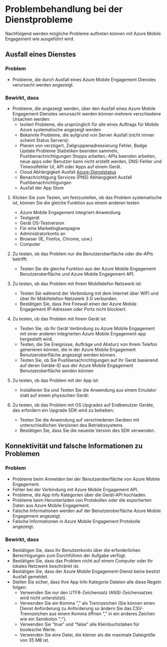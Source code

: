<properties 
   pageTitle="Azure mobilen Engagement Problembehandlungsleitfadens - Dienst" 
   description="Problembehandlung von Führungslinien für Azure mobilen Engagement" 
   services="mobile-engagement" 
   documentationCenter="" 
   authors="piyushjo" 
   manager="dwrede" 
   editor=""/>

<tags
   ms.service="mobile-engagement"
   ms.devlang="na"
   ms.topic="article"
   ms.tgt_pltfrm="mobile-multiple"
   ms.workload="mobile" 
   ms.date="08/19/2016"
   ms.author="piyushjo"/>

# <a name="troubleshooting-guide-for-service-issues"></a>Problembehandlung bei der Dienstprobleme

Nachfolgend werden mögliche Probleme auftreten können mit Azure Mobile Engagement wie ausgeführt wird.

## <a name="service-outages"></a>Ausfall eines Dienstes

### <a name="issue"></a>Problem
- Probleme, die durch Ausfall eines Azure Mobile Engagement Dienstes verursacht werden angezeigt.

### <a name="causes"></a>Bewirkt, dass
- Probleme, die angezeigt werden, über den Ausfall eines Azure Mobile Engagement Dienstes verursacht werden können mehrere verschiedene Ursachen werden:
    - Isoliert Probleme, die ursprünglich für alle eines Auftrags für Mobile Azure systematische angezeigt werden
    - Bekannte Probleme, die aufgrund von Server Ausfall (nicht immer scheint Status Servers):
    - Planen von verzögert, Zielgruppenadressierung Fehler, Badge Update Probleme Statistiken beenden sammeln, Pushbenachrichtigungen Stopps arbeiten,-APIs beenden arbeiten, neue apps oder Benutzer kann nicht erstellt werden, DNS-Fehler und Timeoutfehler UI, API oder Apps auf einem Gerät.
    - Cloud Abhängigkeit Ausfall [Azure-Dienststatus](http://status.azure.com/)
    - Benachrichtigung Services (PNS) Abhängigkeit Ausfall Pushbenachrichtigungen
    - Ausfall der App Store

1) Klicken Sie zum Testen, um festzustellen, ob das Problem systematische ist, können Sie die gleiche Funktion aus einem anderen testen
   
   - Azure Mobile Engagement integriert-Anwendung
   - Testgerät
   - Gerät OS-Testversion
   - Für eine Marketingkampagne
   - Administratorkonto an
   - Browser (IE, Firefox, Chrome, usw.)
   - Computer

2) Zu testen, ob das Problem nur die Benutzeroberfläche oder die-APIs betrifft:

   - Testen Sie die gleiche Funktion aus der Azure Mobile Engagement Benutzeroberfläche und Azure Mobile Engagement API.

3) Zu testen, ob das Problem mit Ihrem Mobiltelefon Netzwerk ist:

   - Testen Sie während der Verbindung mit dem Internet über WIFI und über Ihr Mobiltelefon-Netzwerk 3 G verbunden.
   - Bestätigen Sie, dass Ihre Firewall einen der Azure Mobile Engagement IP-Adressen oder Ports nicht blockiert.

4) Zu testen, ob das Problem mit Ihrem Gerät ist:

   - Testen Sie, ob Ihr Gerät Verbindung zu Azure Mobile Engagement mit einer anderen integrierten Azure Mobile Engagement-app hergestellt wird.
   - Testen, die Sie Ereignisse, Aufträge und Absturz von Ihrem Telefon generieren können, die in der Azure Mobile Engagement Benutzeroberfläche angezeigt werden können. 
   - Testen Sie, ob Sie Pushbenachrichtigungen auf Ihr Gerät basierend auf deren Geräte-ID aus der Azure Mobile Engagement Benutzeroberfläche senden können 

5) Zu testen, ob das Problem mit der App ist:

   - Installieren Sie und Testen Sie die Anwendung aus einem Emulator statt auf einem physischen Gerät:
   
6) Zu testen, ob das Problem mit OS Upgrades auf Endbenutzer Geräte, das erfordern ein Upgrade SDK wird zu beheben:

   - Testen Sie die Anwendung auf verschiedenen Geräten mit unterschiedlichen Versionen des Betriebssystems.
   - Bestätigen Sie, dass Sie die neueste Version des SDK verwenden.
 
## <a name="connectivity-and-incorrect-information-issues"></a>Konnektivität und falsche Informationen zu Problemen

### <a name="issue"></a>Problem
- Probleme beim Anmelden bei der Benutzeroberfläche von Azure Mobile Engagement.
- Fehler bei der Verbindung mit Azure Mobile Engagement API.
- Probleme, die App Info Kategorien über die Gerät-API hochladen.
- Probleme beim Herunterladen von Protokollen oder die exportierten Daten aus Azure Mobile Engagement.
- Falsche Informationen werden auf der Benutzeroberfläche Azure Mobile Engagement angezeigt.
- Falsche Informationen in Azure Mobile Engagement Protokolle angezeigt.

### <a name="causes"></a>Bewirkt, dass
* Bestätigen Sie, dass Ihr Benutzerkonto über die erforderlichen Berechtigungen zum Durchführen der Aufgabe verfügt.
* Bestätigen Sie, dass das Problem nicht auf einem Computer oder Ihr lokales Netzwerk beschränkt ist.
* Bestätigen Sie, dass der Azure Mobile Engagement-Dienst keine besitzt Ausfall gemeldet.
* Stellen Sie sicher, dass Ihre App Info Kategorie Dateien alle diese Regeln folgen:
    - Verwenden Sie nur den UTF8-Zeichensatz (ANSI-Zeichensatzes wird nicht unterstützt).
    - Verwenden Sie ein Komma "," als Trennzeichen (Sie können einen Dienst Anforderung zu Anforderung so ändern Sie das CSV-Trennzeichen aus einem Komma öffnen "," in ein anderes Zeichen wie ein Semikolon ";").
    - Verwenden Sie "true" und "false" alle Kleinbuchstaben für boolesche Werte.
    - Verwenden Sie eine Datei, die kleiner als die maximale Dateigröße von 35 MB ist.
 
